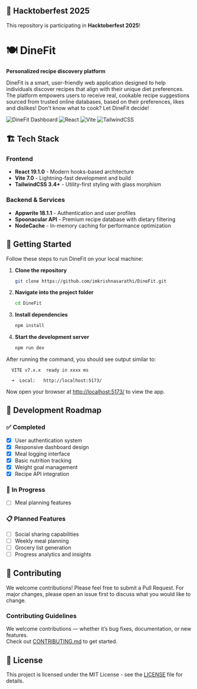 ## 🎃 Hacktoberfest 2025
This repository is participating in **Hacktoberfest 2025**!  

# 🍽️ DineFit

**Personalized recipe discovery platform**

DineFit is a smart, user-friendly web application designed to help individuals discover recipes that align with their unique diet preferences. The platform empowers users to receive real, cookable recipe suggestions sourced from trusted online databases, based on their preferences, likes and dislikes! Don't know what to cook? Let DineFit decide!

![DineFit Dashboard](https://img.shields.io/badge/Status-Production%20Ready-green)
![React](https://img.shields.io/badge/React-19+-blue)
![Vite](https://img.shields.io/badge/Vite-7.0-purple)
![TailwindCSS](https://img.shields.io/badge/TailwindCSS-3.4+-teal)

## 🏗️ Tech Stack

### **Frontend**
- **React 19.1.0** - Modern hooks-based architecture
- **Vite 7.0** - Lightning-fast development and build
- **TailwindCSS 3.4+** - Utility-first styling with glass morphism

### **Backend & Services**
- **Appwrite 18.1.1** - Authentication and user profiles
- **Spoonacular API** - Premium recipe database with dietary filtering
- **NodeCache** - In-memory caching for performance optimization

## 🚀 Getting Started

Follow these steps to run DineFit on your local machine:

1. **Clone the repository**
   ```sh
   git clone https://github.com/imkrishnasarathi/DineFit.git
   ```

2. **Navigate into the project folder**
   ```sh
   cd DineFit
   ```

3. **Install dependencies**
   ```sh
   npm install
   ```

4. **Start the development server**
   ```sh
   npm run dev
   ```

After running the command, you should see output similar to:

```
  VITE v7.x.x  ready in xxxx ms

  ➜  Local:   http://localhost:5173/
```

Now open your browser at [http://localhost:5173/](http://localhost:5173/) to view the app.

## 🔄 Development Roadmap

### ✅ **Completed**
- [x] User authentication system
- [x] Responsive dashboard design
- [x] Meal logging interface
- [x] Basic nutrition tracking
- [x] Weight goal management
- [x] Recipe API integration

### 🚧 **In Progress**
- [ ] Meal planning features

### 📋 **Planned Features**
- [ ] Social sharing capabilities
- [ ] Weekly meal planning
- [ ] Grocery list generation
- [ ] Progress analytics and insights

## 🤝 Contributing

We welcome contributions! Please feel free to submit a Pull Request. For major changes, please open an issue first to discuss what you would like to change.

### Contributing Guidelines
We welcome contributions — whether it’s bug fixes, documentation, or new features.  
Check out [CONTRIBUTING.md](./CONTRIBUTING.md) to get started.

## 📄 License
This project is licensed under the MIT License - see the [LICENSE](LICENSE) file for details.


